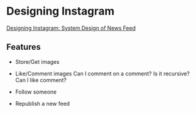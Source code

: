 # Designing Instagram

[Designing Instagram: System Design of News Feed](https://www.youtube.com/watch?v=QmX2NPkJTKg)

## Features

- Store/Get images
- Like/Comment images
Can I comment on a comment? Is it recursive? Can I like comment?

- Follow someone
- Republish a new feed
